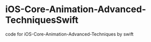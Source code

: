 # iOS-Core-Animation-Advanced-TechniquesSwift
code for iOS-Core-Animation-Advanced-Techniques by swift
